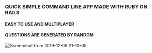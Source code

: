 ### QUICK SIMPLE COMMAND LINE APP MADE WITH RUBY ON RAILS
#### EASY TO USE AND MULTIPLAYER
#### QUESTIONS ARE GENERATED BY RANDOM
![Screenshot from 2019-12-09 21-10-05](https://user-images.githubusercontent.com/48977789/70494550-f4bc8b80-1ac8-11ea-9b88-5272fa5d0c2c.png)

